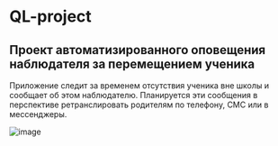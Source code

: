 # QL-project
## Проект автоматизированного оповещения наблюдателя за перемещением ученика

Приложение следит за временем отсутствия ученика вне школы и сообщает об этом наблюдателю.
Планируется эти сообщения в перспективе ретранслировать родителям по телефону, СМС или в мессенджеры.

![image](https://user-images.githubusercontent.com/73758419/110382409-ea8e9180-806b-11eb-88f8-efb18f8d128f.png)

